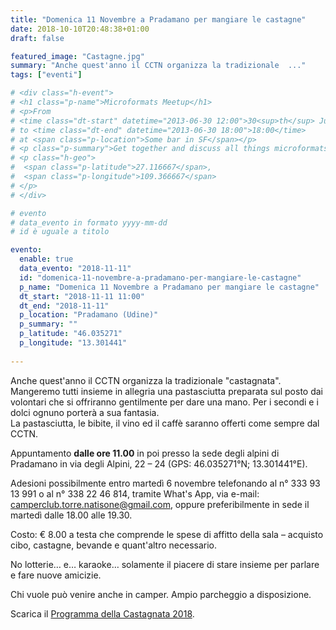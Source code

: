 ```yaml
---
title: "Domenica 11 Novembre a Pradamano per mangiare le castagne"
date: 2018-10-10T20:48:38+01:00
draft: false

featured_image: "Castagne.jpg"
summary: "Anche quest'anno il CCTN organizza la tradizionale  ..."
tags: ["eventi"]

# <div class="h-event">
# <h1 class="p-name">Microformats Meetup</h1>
# <p>From 
# <time class="dt-start" datetime="2013-06-30 12:00">30<sup>th</sup> June 2013, 12:00</time>
# to <time class="dt-end" datetime="2013-06-30 18:00">18:00</time>
# at <span class="p-location">Some bar in SF</span></p>
# <p class="p-summary">Get together and discuss all things microformats-related.</p>
# <p class="h-geo">
#  <span class="p-latitude">27.116667</span>,
#  <span class="p-longitude">109.366667</span>
# </p>
# </div>

# evento 
# data_evento in formato yyyy-mm-dd
# id è uguale a titolo

evento:
  enable: true
  data_evento: "2018-11-11"
  id: "domenica-11-novembre-a-pradamano-per-mangiare-le-castagne"
  p_name: "Domenica 11 Novembre a Pradamano per mangiare le castagne"
  dt_start: "2018-11-11 11:00"
  dt_end: "2018-11-11"
  p_location: "Pradamano (Udine)"
  p_summary: ""
  p_latitude: "46.035271"
  p_longitude: "13.301441"
  
---
```


Anche quest'anno il CCTN organizza la tradizionale "castagnata".  
Mangeremo tutti insieme in allegria una pastasciutta preparata sul posto dai volontari che si offriranno gentilmente per dare una mano.
Per i secondi e i dolci ognuno porterà a sua fantasia.  
La pastasciutta, le bibite, il vino ed il caffè saranno offerti come sempre dal CCTN.

Appuntamento **dalle ore 11.00** in poi presso la sede degli alpini di Pradamano in via degli Alpini, 22 – 24
(GPS: 46.035271°N; 13.301441°E).

Adesioni possibilmente entro martedì 6 novembre telefonando al n° 333 93 13 991 o al n° 338 22 46 814, tramite What's App, via e-mail: camperclub.torre.natisone@gmail.com, oppure preferibilmente in sede il martedì dalle 18.00 alle 19.30.

Costo: € 8.00 a testa che comprende le spese di affitto della sala – acquisto cibo, castagne, bevande e quant'altro necessario.

No lotterie… e… karaoke… solamente il piacere di stare insieme per parlare e fare nuove amicizie.

Chi vuole può venire anche in camper. Ampio parcheggio a disposizione.

Scarica il [Programma della Castagnata 2018](ProgrammaCastagnata.pdf).
